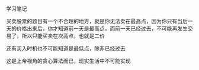 学习笔记

买卖股票的题目有一个不合理的地方，就是你无法卖在最高点，因为你只有当后一天的价格出来后，你才知道前一天是最高点，而前一天已经过去，不可能再发生交易了，所以只能买卖在次高点，也就是二价

还有买入时机也不可能知道是最低点，除非已经过去

这是上帝视角的贪心算法而已，现实生活中不可能实现